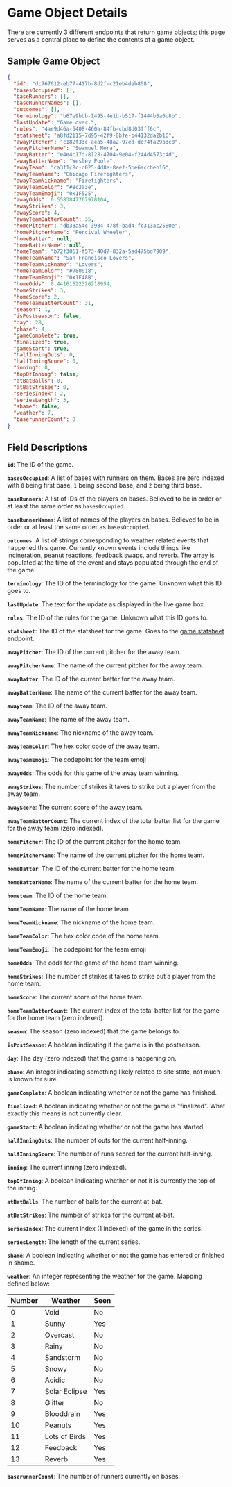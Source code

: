 # Game Object Details

There are currently 3 different endpoints that return game objects; this page serves as a central place to define the contents of a game object.

## Sample Game Object

```json
{
  "id": "dc767612-eb77-417b-8d2f-c21eb4dab868",
  "basesOccupied": [],
  "baseRunners": [],
  "baseRunnerNames": [],
  "outcomes": [],
  "terminology": "b67e9bbb-1495-4e1b-b517-f1444b0a6c8b",
  "lastUpdate": "Game over.",
  "rules": "4ae9d46a-5408-460a-84fb-cbd8d03fff6c",
  "statsheet": "a8fd2115-7d95-42f9-8bfe-b44132da2b16",
  "awayPitcher": "c182f33c-aea5-48a2-97ed-dc74fa29b3c0",
  "awayPitcherName": "Swamuel Mora",
  "awayBatter": "e4e4c17d-8128-4704-9e04-f244d4573c4d",
  "awayBatterName": "Wesley Poole",
  "awayTeam": "ca3f1c8c-c025-4d8e-8eef-5be6accbeb16",
  "awayTeamName": "Chicago Firefighters",
  "awayTeamNickname": "Firefighters",
  "awayTeamColor": "#8c2a3e",
  "awayTeamEmoji": "0x1F525",
  "awayOdds": 0.5583847767978104,
  "awayStrikes": 3,
  "awayScore": 4,
  "awayTeamBatterCount": 35,
  "homePitcher": "db33a54c-3934-478f-bad4-fc313ac2580e",
  "homePitcherName": "Percival Wheeler",
  "homeBatter": null,
  "homeBatterName": null,
  "homeTeam": "b72f3061-f573-40d7-832a-5ad475bd7909",
  "homeTeamName": "San Francisco Lovers",
  "homeTeamNickname": "Lovers",
  "homeTeamColor": "#780018",
  "homeTeamEmoji": "0x1F48B",
  "homeOdds": 0.44161522320218954,
  "homeStrikes": 3,
  "homeScore": 2,
  "homeTeamBatterCount": 31,
  "season": 1,
  "isPostseason": false,
  "day": 28,
  "phase": 4,
  "gameComplete": true,
  "finalized": true,
  "gameStart": true,
  "halfInningOuts": 0,
  "halfInningScore": 0,
  "inning": 8,
  "topOfInning": false,
  "atBatBalls": 0,
  "atBatStrikes": 0,
  "seriesIndex": 2,
  "seriesLength": 3,
  "shame": false,
  "weather": 7,
  "baserunnerCount": 0
}
```

## Field Descriptions

**`id`**: The ID of the game.

**`basesOccupied`**: A list of bases with runners on them. Bases are zero indexed with `0` being first base, `1` being second base, and `2` being third base.

**`baseRunners`**: A list of IDs of the players on bases. Believed to be in order or at least the same order as `basesOccupied`.

**`baseRunnerNames`**: A list of names of the players on bases. Believed to be in order or at least the same order as `basesOccupied`.

**`outcomes`**: A list of strings corresponding to weather related events that happened this game. Currently known events include things like incineration, peanut reactions, feedback swaps, and reverb. The array is populated at the time of the event and stays populated through the end of the game.

**`terminology`**: The ID of the terminology for the game. Unknown what this ID goes to.

**`lastUpdate`**: The text for the update as displayed in the live game box.

**`rules`**: The ID of the rules for the game. Unknown what this ID goes to.

**`statsheet`**: The ID of the statsheet for the game. Goes to the [game statsheet](game-statsheets.md) endpoint.

**`awayPitcher`**: The ID of the current pitcher for the away team.

**`awayPitcherName`**: The name of the current pitcher for the away team.

**`awayBatter`**: The ID of the current batter for the away team.

**`awayBatterName`**: The name of the current batter for the away team.

**`awayteam`**: The ID of the away team.

**`awayTeamName`**: The name of the away team.

**`awayTeamNickname`**: The nickname of the away team.

**`awayTeamColor`**: The hex color code of the away team.

**`awayTeamEmoji`**: The codepoint for the team emoji

**`awayOdds`**: The odds for this game of the away team winning.

**`awayStrikes`**: The number of strikes it takes to strike out a player from the away team.

**`awayScore`**: The current score of the away team.

**`awayTeamBatterCount`**: The current index of the total batter list for the game for the away team (zero indexed). 

**`homePitcher`**: The ID of the current pitcher for the home team.

**`homePitcherName`**: The name of the current pitcher for the home team.

**`homeBatter`**: The ID of the current batter for the home team.

**`homeBatterName`**: The name of the current batter for the home team.

**`hometeam`**: The ID of the home team.

**`homeTeamName`**: The name of the home team.

**`homeTeamNickname`**: The nickname of the home team.

**`homeTeamColor`**: The hex color code of the home team.

**`homeTeamEmoji`**: The codepoint for the team emoji

**`homeOdds`**: The odds for the game of the home team winning.

**`homeStrikes`**: The number of strikes it takes to strike out a player from the home team.

**`homeScore`**: The current score of the home team.

**`homeTeamBatterCount`**: The current index of the total batter list for the game for the home team (zero indexed). 

**`season`**: The season (zero indexed) that the game belongs to.

**`isPostSeason`**: A boolean indicating if the game is in the postseason.

**`day`**: The day (zero indexed) that the game is happening on.

**`phase`**: An integer indicating something likely related to site state, not much is known for sure.

**`gameComplete`**: A boolean indicating whether or not the game has finished.

**`finalized`**: A boolean indicating whether or not the game is "finalized". What exactly this means is not currently clear.

**`gameStart`**: A boolean indicating whether or not the game has started.

**`halfInningOuts`**: The number of outs for the current half-inning.

**`halfInningScore`**: The number of runs scored for the current half-inning.

**`inning`**: The current inning (zero indexed).

**`topOfInning`**: A boolean indicating whether or not it is currently the top of the inning.

**`atBatBalls`**: The number of balls for the current at-bat.

**`atBatStrikes`**: The number of strikes for the current at-bat.

**`seriesIndex`**: The current index (1 indexed) of the game in the series.

**`seriesLength`**: The length of the current series.

**`shame`**: A boolean indicating whether or not the game has entered or finished in shame.

**`weather`**: An integer representing the weather for the game. Mapping defined below:

| Number  | Weather  | Seen |
| -- | ------------- | ---- |
| 0  | Void          | No   |
| 1  | Sunny         | Yes  |
| 2  | Overcast      | No   |
| 3  | Rainy         | No   |
| 4  | Sandstorm     | No   |
| 5  | Snowy         | No   |
| 6  | Acidic        | No   |
| 7  | Solar Eclipse | Yes  |
| 8  | Glitter       | No   |
| 9  | Blooddrain    | Yes  |
| 10 | Peanuts       | Yes  |
| 11 | Lots of Birds | Yes  |
| 12 | Feedback      | Yes  |
| 13 | Reverb        | Yes  |

**`baserunnerCount`**: The number of runners currently on bases.
